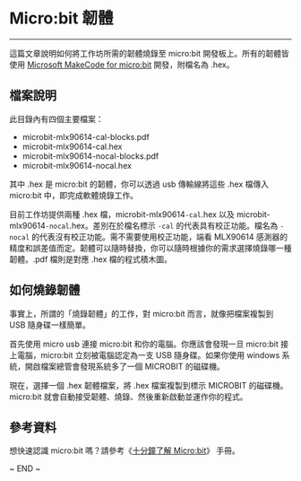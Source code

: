 # Micro:bit 韌體

---

這篇文章說明如何將工作坊所需的韌體燒錄至 micro:bit 開發板上。所有的韌體皆使用 [Microsoft MakeCode for micro:bit](https://makecode.microbit.org/) 開發，附檔名為 .hex。


## 檔案說明

此目錄內有四個主要檔案：

* microbit-mlx90614-cal-blocks.pdf
* microbit-mlx90614-cal.hex
* microbit-mlx90614-nocal-blocks.pdf
* microbit-mlx90614-nocal.hex

其中 .hex 是 micro:bit 的韌體，你可以透過 usb 傳輸線將這些 .hex 檔傳入 micro:bit 中，即完成軟體燒錄工作。

目前工作坊提供兩種 .hex 檔，microbit-mlx90614`-cal`.hex 以及 microbit-mlx90614`-nocal`.hex。差別在於檔名標示 `-cal` 的代表具有校正功能。檔名為 `-nocal` 的代表沒有校正功能。需不需要使用校正功能，端看 MLX90614 感測器的精度和誤差值而定。韌體可以隨時替換，你可以隨時根據你的需求選擇燒錄哪一種韌體。.pdf 檔則是對應 .hex 檔的程式積木圖。


## 如何燒錄韌體

事實上，所謂的「燒錄韌體」的工作，對 micro:bit 而言，就像把檔案複製到 USB 隨身碟一樣簡單。

首先使用 micro usb 連接 micro:bit 和你的電腦。你應該會發現一旦 micro:bit 接上電腦，micro:bit 立刻被電腦認定為一支 USB 隨身碟。如果你使用 windows 系統，開啟檔案總管會發現系統多了一個 MICROBIT 的磁碟機。

現在，選擇一個 .hex 韌體檔案，將 .hex 檔案複製到標示 MICROBIT 的磁碟機。micro:bit 就會自動接受韌體、燒錄、然後重新啟動並運作你的程式。


## 參考資料

想快速認識 micro:bit 嗎？請參考《[十分鐘了解 Micro:bit](10-minute-microbit-guide.md)》 手冊。

~ END ~